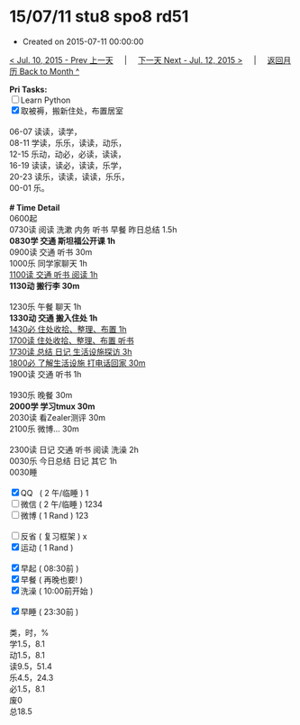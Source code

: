 # 15/07/11 stu8 spo8 rd51

- Created on 2015-07-11 00:00:00

[< Jul. 10, 2015 - Prev 上一天](/_archived/lifelogs/2015/07/d10.md) &nbsp; &nbsp; | &nbsp; &nbsp; [下一天 Next - Jul. 12, 2015 >](/_archived/lifelogs/2015/07/d12.md) &nbsp; &nbsp; |  &nbsp; &nbsp; [返回月历 Back to Month ^](/_archived/lifelogs/2015/07/index.md)
<br/><div><b>Pri Tasks:</b></div><div><input type="checkbox"/>Learn Python</div><div><input checked="true" type="checkbox"/>取被褥，搬新住处，布置居室</div><div><br/></div><div>06-07 读读，读学，</div><div>08-11 学读，乐乐，读读，动乐，</div><div>12-15 乐动，动必，必读，读读，</div><div>16-19 读读，读必，读读，乐学，</div><div>20-23 读乐，读读，读读，乐乐，</div><div>00-01 乐。</div><div><br/></div><div><b># Time Detail</b></div><div>0600起</div><div>0730读 阅读 洗漱 内务 听书 早餐 昨日总结 1.5h</div><div><b>0830学 交通 斯坦福公开课 1h</b></div><div>0900读 交通 听书 30m</div><div>1000乐 同学家聊天 1h</div><div><u>1100读 交通 听书 阅读 1h</u></div><div><b>1130动 搬行李 30m</b><br/></div><div><br/></div><div>1230乐 午餐 聊天 1h</div><div><b>1330动 交通 搬入住处 1h</b></div><div><u>1430必 住处收拾、整理、布置 1h</u></div><div><u>1700读 住处收拾、整理、布置 听书</u></div><div><u>1730读 总结 日记 生活设施探访 3h</u></div><div><u>1800必 了解生活设施 打电话回家 30m</u></div><div>1900读 交通 听书 1h</div><div><br/></div><div>1930乐 晚餐 30m</div><div><b>2000学 学习tmux 30m</b></div><div>2030读 看Zealer测评 30m</div><div>2100乐 微博… 30m</div><div><br/></div><div>2300读 日记 交通 听书 阅读 洗澡 2h</div><div>0030乐 今日总结 日记 其它 1h</div><div>0030睡</div><div><br/></div><div><input checked="true" type="checkbox"/>QQ   ( 2 午/临睡 ) 1</div><div><input type="checkbox"/>微信 ( 2 午/临睡 ) 1234</div><div><input type="checkbox"/>微博 ( 1 Rand ) 123</div><div><br/></div><div><input type="checkbox"/>反省 ( 复习框架 ) x</div><div><input checked="true" type="checkbox"/>运动 ( 1 Rand )</div><div><br/></div><div><input checked="true" type="checkbox"/>早起 ( 08:30前 )</div><div><input checked="true" type="checkbox"/>早餐 ( 再晚也要! )</div><div><input checked="true" type="checkbox"/>洗澡 ( 10:00前开始 )</div><div><br/></div><div><input checked="true" type="checkbox"/>早睡 ( 23:30前 )</div><div><br/></div><div>类，时，%</div><div>学1.5，8.1</div><div>动1.5，8.1</div><div>读9.5，51.4</div><div>乐4.5，24.3</div><div>必1.5，8.1</div><div>废0</div><div>总18.5</div>
